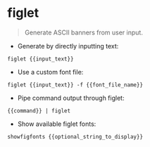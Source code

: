 # figlet

> Generate ASCII banners from user input.

- Generate by directly inputting text:

`figlet {{input_text}}`

- Use a custom font file:

`figlet {{input_text}} -f {{font_file_name}}`

- Pipe command output through figlet:

`{{command}} | figlet`

- Show available figlet fonts:

`showfigfonts {{optional_string_to_display}}`

